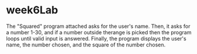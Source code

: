 # week6Lab
The "Squared" program attached asks for the user's name.  Then, it asks for a number 1-30, and if a number outside therange is
picked then the program loops until valid input is answered.  Finally, the program displays the user's name, the number chosen, and
the square of the number chosen. 

